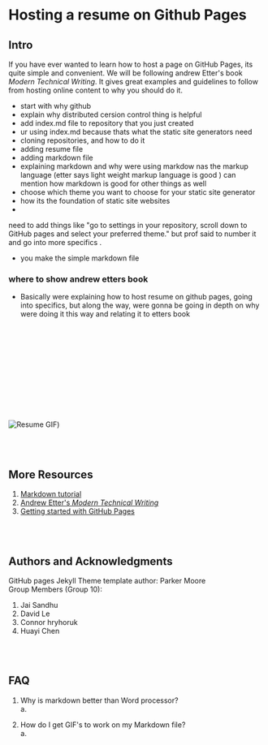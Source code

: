 # Hosting a resume on Github Pages

## Intro 
If you have ever wanted to learn how to host a page on GitHub Pages, its quite simple and convenient. We will be following andrew Etter's book _Modern Technical Writing_. It gives great examples and guidelines to follow from hosting online content to why you should do it.  


* start with why github
* explain why distributed cersion control thing is helpful 
* add index.md file to repository that you just created 
* ur using index.md because thats what the static site generators need 
* cloning repositories, and how to do it 
* adding resume file 
* adding markdown file 
* explaining markdown and why were using markdow nas the markup language (etter says light weight markup language is good ) can mention how markdown is good for other things as well
* choose which theme you want to choose for your static site generator
* how its the foundation of static site websites 
* 
 
 need to add things like "go to settings in your repository, scroll down to GitHub pages and select your preferred theme." but prof said to number it and go into more specifics . 

* you make the simple markdown file 


### where to show andrew etters book
* Basically were explaining how to host resume on github pages, going into specifics, but along the way, were gonna be going in depth on why were doing it this way and relating it to etters book








&nbsp;  
&nbsp;  
&nbsp;  
&nbsp;  
&nbsp;  
&nbsp;  
&nbsp;  
&nbsp;  
&nbsp;  
&nbsp;  
&nbsp;  
![Resume GIF](https://media.giphy.com/media/24XD1bhtMsm95D5AR8/giphy.gif))


&nbsp;  
&nbsp;  

## More Resources
1. [Markdown tutorial](https://www.markdowntutorial.com/)
2. [Andrew Etter's _Modern Technical Writing_](https://www.amazon.ca/Modern-Technical-Writing-Introduction-Documentation-ebook/dp/B01A2QL9SS)
3. [Getting started with GitHub Pages](https://pages.github.com/)
  
&nbsp;  
&nbsp;  

## Authors and Acknowledgments  
GitHub pages Jekyll Theme template author: Parker Moore  
Group Members (Group 10):  
1. Jai Sandhu
2. David Le
3. Connor hryhoruk
4. Huayi Chen




&nbsp;  
&nbsp;  

## FAQ  
1. Why is markdown better than Word processor?  
   a.  

2. How do I get GIF's to work on my Markdown file?  
   a. 

